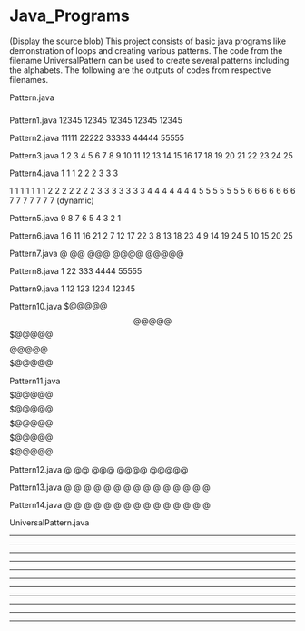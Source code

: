 # Java_Programs
(Display the source blob)
This project consists of basic java programs like demonstration of loops and creating various patterns.
The code from the filename UniversalPattern can be used to create several patterns including the alphabets.
The following are the outputs of codes from respective filenames.


Pattern.java
#####
#####
#####
#####
#####

Pattern1.java
12345
12345
12345
12345
12345

Pattern2.java
11111
22222
33333
44444
55555

Pattern3.java
1 2 3 4 5 
6 7 8 9 10 
11 12 13 14 15 
16 17 18 19 20 
21 22 23 24 25

Pattern4.java
1 1 1 
2 2 2 
3 3 3

1 1 1 1 1 1 1 
2 2 2 2 2 2 2 
3 3 3 3 3 3 3 
4 4 4 4 4 4 4 
5 5 5 5 5 5 5 
6 6 6 6 6 6 6 
7 7 7 7 7 7 7 
(dynamic)

Pattern5.java
9 8 7 
6 5 4 
3 2 1 

Pattern6.java
1 6 11 16 21 
2 7 12 17 22 
3 8 13 18 23 
4 9 14 19 24 
5 10 15 20 25 

Pattern7.java
@
@@
@@@
@@@@
@@@@@

Pattern8.java
1
22
333
4444
55555

Pattern9.java
1
12
123
1234
12345

Pattern10.java
$@@@@@
$$@@@@@
$$$@@@@@
$$$$@@@@@
$$$$$@@@@@

Pattern11.java
$$$$$@@@@@
$$$$$@@@@@
$$$$$@@@@@
$$$$$@@@@@
$$$$$@@@@@

Pattern12.java
     @
    @@
   @@@
  @@@@
 @@@@@
 
Pattern13.java
    @ 
   @ @ 
  @ @ @ 
 @ @ @ @ 
@ @ @ @ @ 

Pattern14.java
 @ @ @ @ @ 
  @ @ @ @ 
   @ @ @ 
    @ @ 
     @ 

UniversalPattern.java
* * * * * * * * * * * 
* *     * * *     * * 
*   * *   *   * *   * 
*   * *   *   * *   * 
* *     * * *     * * 
* * * * * * * * * * * 
* *     * * *     * * 
*   * *   *   * *   * 
*   * *   *   * *   * 
* *     * * *     * * 
* * * * * * * * * * * 
